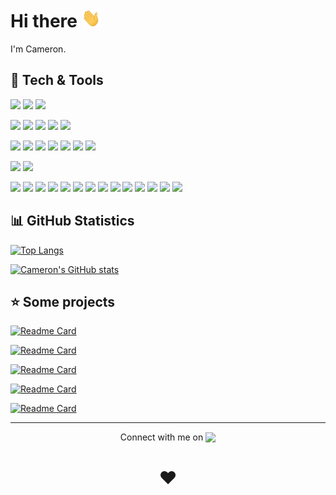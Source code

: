

# Hi there <img src="https://raw.githubusercontent.com/CameronGuthrie/CameronGuthrie/main/assets/wave.gif" width="30px" height="30px" />

I'm Cameron.

## 🔧 Tech & Tools

<!-- https://github.com/simple-icons/simple-icons/blob/develop/slugs.md -->

![](https://img.shields.io/badge/OS-Windows-informational?style=flat&logo=Windows&logoColor=white&color=2bbc8a) ![](https://img.shields.io/badge/OS-MacOS-informational?style=flat&logo=Apple&logoColor=white&color=2bbc8a) ![](https://img.shields.io/badge/OS-Linux-informational?style=flat&logo=Linux&logoColor=white&color=2bbc8a)

![](https://img.shields.io/badge/IDE-VS_Code-informational?style=flat&logo=visualstudiocode) ![](https://img.shields.io/badge/IDE-Eclipse-informational?style=flat&logo=eclipse) ![](https://img.shields.io/badge/IDE-Spring_Tool_Suite-informational?style=flat&logo=spring&logoColor=white) ![](https://img.shields.io/badge/IDE-PyCharm-informational?style=flat&logo=pycharm&logoColor=white) ![](https://img.shields.io/badge/IDE-Sublime_Text-informational?style=flat&logo=sublimetext&logoColor=white)

![](https://img.shields.io/badge/Code-HTML_5-informational?style=flat&logo=HTML5&logoColor=white&color=cf4242) ![](https://img.shields.io/badge/Code-CSS_3-informational?style=flat&logo=CSS3&logoColor=white&color=cf4242) ![](https://img.shields.io/badge/Code-JavaScript-informational?style=flat&logo=Javascript&logoColor=white&color=cf4242) ![](https://img.shields.io/badge/Code-PHP-informational?style=flat&logo=php&logoColor=white&color=cf4242) ![](https://img.shields.io/badge/Code-Java-informational?style=flat&logo=java&logoColor=white&color=cf4242) ![](https://img.shields.io/badge/Code-Cucumber_Gherkin-informational?style=flat&logo=cucumber&logoColor=white&color=cf4242) ![](https://img.shields.io/badge/Code-Python-informational?style=flat&logo=python&logoColor=white&color=cf4242)

![](https://img.shields.io/badge/Cloud-AWS-informational?style=flat&logo=amazonaws&logoColor=white&color=34c258) ![](https://img.shields.io/badge/Cloud-Azure-informational?style=flat&logo=microsoftazure&logoColor=white&color=34c258)

![](https://img.shields.io/badge/Other-Node.js-informational?style=flat&logo=nodedotjs&logoColor=white&color=e88e2e) ![](https://img.shields.io/badge/Other-Express-informational?style=flat&logo=express&logoColor=white&color=e88e2e) ![](https://img.shields.io/badge/Other-Spring_Boot-informational?style=flat&logo=springboot&logoColor=white&color=e88e2e) ![](https://img.shields.io/badge/Other-Apache_Maven-informational?style=flat&logo=apachemaven&logoColor=white&color=e88e2e) ![](https://img.shields.io/badge/Other-JUnit-informational?style=flat&logo=junit5&logoColor=white&color=e88e2e) ![](https://img.shields.io/badge/Other-Selenium-informational?style=flat&logo=selenium&logoColor=white&color=e88e2e) ![](https://img.shields.io/badge/Other-SonarQube-informational?style=flat&logo=sonarqube&logoColor=white&color=e88e2e) ![](https://img.shields.io/badge/Other-JMeter-informational?style=flat&logo=apachejmeter&logoColor=white&color=e88e2e) ![](https://img.shields.io/badge/Other-Git-informational?style=flat&logo=git&logoColor=white&color=e88e2e) ![](https://img.shields.io/badge/Other-Bash-informational?style=flat&logo=gnubash&logoColor=white&color=e88e2e) ![](https://img.shields.io/badge/Other-PowerShell-informational?style=flat&logo=powershell&logoColor=white&color=e88e2e) ![](https://img.shields.io/badge/Other-MySQL-informational?style=flat&logo=mysql&logoColor=white&color=e88e2e) ![](https://img.shields.io/badge/Other-MongoDB-informational?style=flat&logo=mongodb&logoColor=white&color=e88e2e) ![](https://img.shields.io/badge/Other-Realm-informational?style=flat&logo=realm&logoColor=white&color=e88e2e)

## 📊 GitHub Statistics

[![Top Langs](https://github-readme-stats.vercel.app/api/top-langs/?username=cameronguthrie&langs_count=8&layout=compact)](https://github.com/anuraghazra/github-readme-stats)

[![Cameron's GitHub stats](https://github-readme-stats.vercel.app/api?username=cameronguthrie&count_private=true&show_icons=true&include_all_commits=true)](https://github.com/anuraghazra/github-readme-stats)


## ⭐ Some projects

[![Readme Card](https://github-readme-stats.vercel.app/api/pin/?username=cameronguthrie&repo=LBG-API)](https://github.com/CameronGuthrie/LBG-API)


[![Readme Card](https://github-readme-stats.vercel.app/api/pin/?username=cameronguthrie&repo=To-Do-List)](https://github.com/CameronGuthrie/To-Do-List)


[![Readme Card](https://github-readme-stats.vercel.app/api/pin/?username=CreatePresentationSchedule&repo=createpresentationschedule.github.io)](https://github.com/CreatePresentationSchedule/createpresentationschedule.github.io)

[![Readme Card](https://github-readme-stats.vercel.app/api/pin/?username=SettlementNameGenerator&repo=SettlementNameGenerator.github.io)](https://github.com/SettlementNameGenerator/SettlementNameGenerator.github.io)

[![Readme Card](https://github-readme-stats.vercel.app/api/pin/?username=HexGridGenerator&repo=HexGridGenerator.github.io)](https://github.com/HexGridGenerator/HexGridGenerator.github.io)

---

<div align="center">

Connect with me on [<img src="https://content.linkedin.com/content/dam/me/business/en-us/amp/brand-site/v2/bg/LI-Logo.svg.original.svg" width="12%" style="!important; margin-bottom:-0.19em !important" />][1]

[1]: https://www.linkedin.com/in/guthrie-cameron

# ❤️

</div>